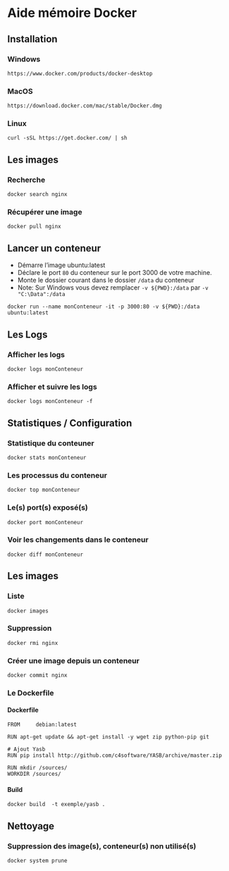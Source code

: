 # Aide mémoire Docker

## Installation

### Windows

```
https://www.docker.com/products/docker-desktop
```

### MacOS

```
https://download.docker.com/mac/stable/Docker.dmg
```

### Linux

```
curl -sSL https://get.docker.com/ | sh
```

## Les images

### Recherche

```
docker search nginx
```

### Récupérer une image

```
docker pull nginx
```

## Lancer un conteneur 

* Démarre l’image ubuntu:latest
* Déclare le port ```80``` du conteneur sur le port 3000 de votre machine.
* Monte le dossier courant dans le dossier ```/data``` du conteneur
* Note: Sur Windows vous devez remplacer ```-v ${PWD}:/data``` par ```-v "C:\Data":/data```

```
docker run --name monConteneur -it -p 3000:80 -v ${PWD}:/data ubuntu:latest
```

## Les Logs

### Afficher les logs

```
docker logs monConteneur
```

### Afficher et suivre les logs

```
docker logs monConteneur -f
```

## Statistiques / Configuration


### Statistique du conteuner

```
docker stats monConteneur
```

### Les processus du conteneur

```
docker top monConteneur
```

### Le(s) port(s) exposé(s)

```
docker port monConteneur
```

### Voir les changements dans le conteneur

```
docker diff monConteneur
```


## Les images

### Liste

```
docker images
```

### Suppression

```
docker rmi nginx
```

### Créer une image depuis un conteneur

```
docker commit nginx
```

### Le Dockerfile

#### Dockerfile
```
FROM     debian:latest

RUN apt-get update && apt-get install -y wget zip python-pip git

# Ajout Yasb
RUN pip install http://github.com/c4software/YASB/archive/master.zip

RUN mkdir /sources/
WORKDIR /sources/
```

#### Build

```
docker build  -t exemple/yasb .
```

## Nettoyage

### Suppression des image(s), conteneur(s) non utilisé(s)

```
docker system prune
```
